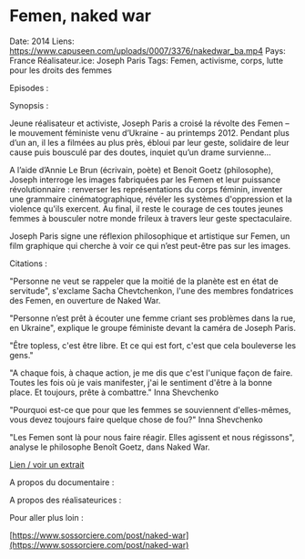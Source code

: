 # Femen, naked war

Date: 2014
Liens: https://www.capuseen.com/uploads/0007/3376/nakedwar_ba.mp4
Pays: France
Réalisateur.ice: Joseph Paris
Tags: Femen, activisme, corps, lutte pour les droits des femmes

Episodes : 

Synopsis :

Jeune réalisateur et activiste, Joseph Paris a croisé la révolte des Femen – le mouvement féministe venu d’Ukraine - au printemps 2012. Pendant plus d’un an, il les a filmées au plus près, ébloui par leur geste, solidaire de leur cause puis bousculé par des doutes, inquiet qu’un drame survienne…

A l’aide d’Annie Le Brun (écrivain, poète) et Benoit Goetz (philosophe), Joseph interroge les images fabriquées par les Femen et leur puissance révolutionnaire : renverser les représentations du corps féminin, inventer une grammaire cinématographique, révéler les systèmes d'oppression et la violence qu'ils exercent. Au final, il reste le courage de ces toutes jeunes femmes à bousculer notre monde frileux à travers leur geste spectaculaire.

Joseph Paris signe une réflexion philosophique et artistique sur Femen, un film graphique qui cherche à voir ce qui n’est peut-être pas sur les images.

Citations :

"Personne ne veut se rappeler que la moitié de la planète est en état de servitude", s'exclame Sacha Chevtchenkon, l'une des membres fondatrices des Femen, en ouverture de Naked War.

"Personne n’est prêt à écouter une femme criant ses problèmes dans la rue, en Ukraine", explique le groupe féministe devant la caméra de Joseph Paris. 

"Être topless, c'est être libre. Et ce qui est fort, c'est que cela bouleverse les gens."

"A chaque fois, à chaque action, je me dis que c'est l'unique façon de faire. Toutes les fois où je vais manifester, j'ai le sentiment d'être à la bonne place. Et toujours, prête à combattre." Inna Shevchenko

"Pourquoi est-ce que pour que les femmes se souviennent d'elles-mêmes, vous devez toujours faire quelque chose de fou?" Inna Shevchenko

"Les Femen sont là pour nous faire réagir. Elles agissent et nous régissons", analyse le philosophe Benoît Goetz, dans Naked War.

[Lien / voir un extrait](https://www.capuseen.com/uploads/0007/3376/nakedwar_ba.mp4) 

A propos du documentaire : 

A propos des réalisateurices : 

Pour aller plus loin :

[https://www.sossorciere.com/post/naked-war](https://www.sossorciere.com/post/naked-war)